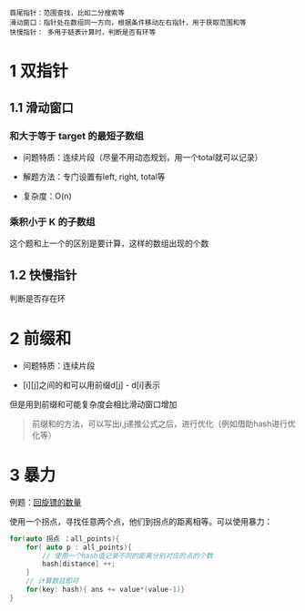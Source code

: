     首尾指针：范围查找，比如二分搜索等
    滑动窗口：指针处在数组同一方向，根据条件移动左右指针，用于获取范围和等
    快慢指针： 多用于链表计算时，判断是否有环等

# 1 双指针
## 1.1 滑动窗口
### 和大于等于 target 的最短子数组

- 问题特质：连续片段（尽量不用动态规划，用一个total就可以记录）

- 解题方法：专门设置有left, right, total等

- 复杂度：O(n)

### 乘积小于 K 的子数组
这个题和上一个的区别是要计算，这样的数组出现的个数

## 1.2 快慢指针
判断是否存在环

# 2 前缀和
- 问题特质：连续片段

- [i][j]之间的和可以用前缀d[j] - d[i]表示

但是用到前缀和可能复杂度会相比滑动窗口增加

> 前缀和的方法，可以写出i,j递推公式之后，进行优化（例如借助hash进行优化等）



# 3 暴力

例题：[回旋镖的数量](https://leetcode-cn.com/problems/number-of-boomerangs/)

使用一个拐点，寻找任意两个点，他们到拐点的距离相等。可以使用暴力：
```c++
for(auto 拐点 ：all_points){
    for( auto p : all_points){
        // 使用一个hash值记录不同的距离分别对应的点的个数 
        hash[distance] ++;
    }
    // 计算数目即可
    for(key: hash){ ans += value*(value-1)}
}
```